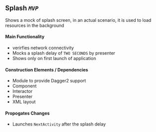 ## Splash _`MVP`_ ##
Shows a mock of splash screen, in an actual scenario, it is used to load resources in the background

#### Main Functionality ####

- verirfies network connectivity
- Mocks a splash delay of `TWO SECONDS` by presenter
- Shows only on first launch of application

#### Construction Elements / Dependencies ####

- Module to provide Dagger2 support
- Component
- Interactor
- Presenter
- XML layout


#### Propogates Changes ####
- Launches `NextActivity` after the splash delay

